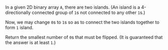 In a given 2D binary array `A`, there are two islands.  (An island is a 4-directionally connected group of `1`s not connected to any other `1`s.)

Now, we may change `0`s to `1`s so as to connect the two islands together to form `1` island.

Return the smallest number of `0`s that must be flipped.  (It is guaranteed that the answer is at least `1`.)